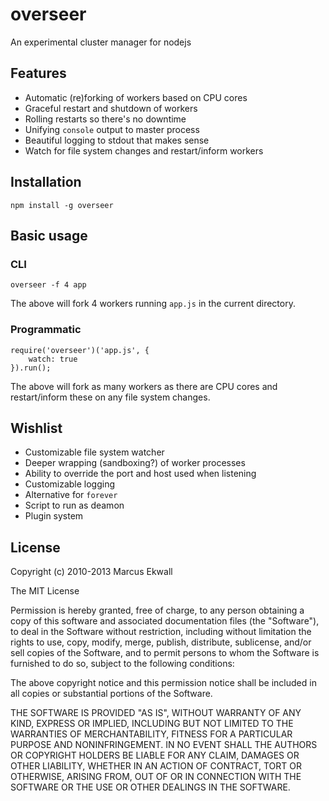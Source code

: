 # overseer
An experimental cluster manager for nodejs

## Features

* Automatic (re)forking of workers based on CPU cores
* Graceful restart and shutdown of workers
* Rolling restarts so there's no downtime
* Unifying `console` output to master process
* Beautiful logging to stdout that makes sense
* Watch for file system changes and restart/inform workers

## Installation

    npm install -g overseer

## Basic usage

### CLI

    overseer -f 4 app
    
The above will fork 4 workers running `app.js` in the current directory.

### Programmatic

    require('overseer')('app.js', {
        watch: true
    }).run();
    
The above will fork as many workers as there are CPU cores and restart/inform these on any file system changes.

## Wishlist

* Customizable file system watcher
* Deeper wrapping (sandboxing?) of worker processes
* Ability to override the port and host used when listening
* Customizable logging
* Alternative for `forever`
* Script to run as deamon
* Plugin system

## License

Copyright (c) 2010-2013 Marcus Ekwall

The MIT License

Permission is hereby granted, free of charge, to any person obtaining a copy of this software and associated documentation files (the "Software"), to deal in the Software without restriction, including without limitation the rights to use, copy, modify, merge, publish, distribute, sublicense, and/or sell copies of the Software, and to permit persons to whom the Software is furnished to do so, subject to the following conditions:

The above copyright notice and this permission notice shall be included in all copies or substantial portions of the Software.

THE SOFTWARE IS PROVIDED "AS IS", WITHOUT WARRANTY OF ANY KIND, EXPRESS OR IMPLIED, INCLUDING BUT NOT LIMITED TO THE WARRANTIES OF MERCHANTABILITY, FITNESS FOR A PARTICULAR PURPOSE AND NONINFRINGEMENT. IN NO EVENT SHALL THE AUTHORS OR COPYRIGHT HOLDERS BE LIABLE FOR ANY CLAIM, DAMAGES OR OTHER LIABILITY, WHETHER IN AN ACTION OF CONTRACT, TORT OR OTHERWISE, ARISING FROM, OUT OF OR IN CONNECTION WITH THE SOFTWARE OR THE USE OR OTHER DEALINGS IN THE SOFTWARE.
